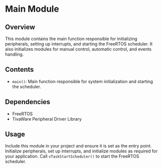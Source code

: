# Main Module

## Overview
This module contains the main function responsible for initializing peripherals, setting up interrupts, and starting the FreeRTOS scheduler. It also initializes modules for manual control, automatic control, and events handling.

## Contents
- `main()`: Main function responsible for system initialization and starting the scheduler.

## Dependencies
- FreeRTOS
- TivaWare Peripheral Driver Library

## Usage
Include this module in your project and ensure it is set as the entry point. Initialize peripherals, set up interrupts, and initialize modules as required for your application. Call `vTaskStartScheduler()` to start the FreeRTOS scheduler.

